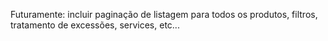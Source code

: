 Futuramente: incluir paginação de listagem para todos os produtos, filtros, tratamento de excessões, services, etc...